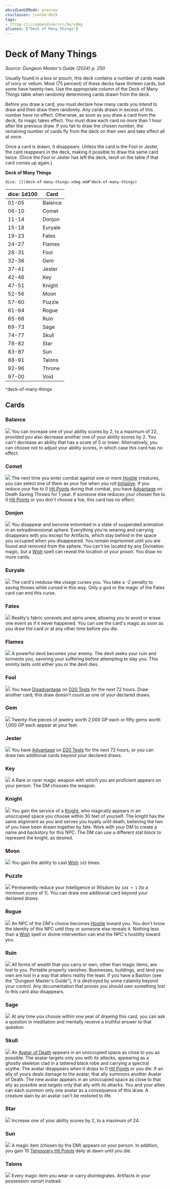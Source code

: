 ```yaml
---
obsidianUIMode: preview
cssclasses: json5e-deck
tags:
- ttrpg-cli/compendium/src/5e/xdmg
aliases: ["Deck of Many Things"]
---
```

# Deck of Many Things
*Source: Dungeon Master's Guide (2024) p. 250*  

Usually found in a box or pouch, this deck contains a number of cards made of ivory or vellum. Most (75 percent) of these decks have thirteen cards, but some have twenty-two. Use the appropriate column of the Deck of Many Things table when randomly determining cards drawn from the deck.

Before you draw a card, you must declare how many cards you intend to draw and then draw them randomly. Any cards drawn in excess of this number have no effect. Otherwise, as soon as you draw a card from the deck, its magic takes effect. You must draw each card no more than 1 hour after the previous draw. If you fail to draw the chosen number, the remaining number of cards fly from the deck on their own and take effect all at once.

Once a card is drawn, it disappears. Unless the card is the Fool or Jester, the card reappears in the deck, making it possible to draw the same card twice. (Once the Fool or Jester has left the deck, reroll on the table if that card comes up again.)

**Deck of Many Things**

`dice: [](deck-of-many-things-xdmg.md#^deck-of-many-things)`

| dice: 1d100 | Card |
|-------------|------|
| 01-05 | Balance |
| 06-10 | Comet |
| 11-14 | Donjon |
| 15-18 | Euryale |
| 19-23 | Fates |
| 24-27 | Flames |
| 28-31 | Fool |
| 32-36 | Gem |
| 37-41 | Jester |
| 42-46 | Key |
| 47-51 | Knight |
| 52-56 | Moon |
| 57-60 | Puzzle |
| 61-64 | Rogue |
| 65-68 | Ruin |
| 69-73 | Sage |
| 74-77 | Skull |
| 78-82 | Star |
| 83-87 | Sun |
| 88-91 | Talons |
| 92-96 | Throne |
| 97-00 | Void |
^deck-of-many-things

## Cards

### Balance
![](2-Mechanics/CLI/decks/img/deck-of-many-things-03-balance.webp#card)
You can increase one of your ability scores by 2, to a maximum of 22, provided you also decrease another one of your ability scores by 2. You can't decrease an ability that has a score of 5 or lower. Alternatively, you can choose not to adjust your ability scores, in which case this card has no effect.

### Comet
![](2-Mechanics/CLI/decks/img/deck-of-many-things-12-comet.webp#card)
The next time you enter combat against one or more [Hostile](2-Mechanics/CLI/rules/variant-rules/hostile-attitude-xphb.md) creatures, you can select one of them as your foe when you roll [Initiative](2-Mechanics/CLI/rules/variant-rules/initiative-xphb.md). If you reduce your foe to 0 [Hit Points](2-Mechanics/CLI/rules/variant-rules/hit-points-xphb.md) during that combat, you have [Advantage](2-Mechanics/CLI/rules/variant-rules/advantage-xphb.md) on Death Saving Throws for 1 year. If someone else reduces your chosen foe to 0 [Hit Points](2-Mechanics/CLI/rules/variant-rules/hit-points-xphb.md) or you don't choose a foe, this card has no effect.

### Donjon
![](2-Mechanics/CLI/decks/img/deck-of-many-things-17-donjon.webp#card)
You disappear and become entombed in a state of suspended animation in an extradimensional sphere. Everything you're wearing and carrying disappears with you except for Artifacts, which stay behind in the space you occupied when you disappeared. You remain imprisoned until you are found and removed from the sphere. You can't be located by any Divination magic, but a [Wish](2-Mechanics/CLI/spells/wish-xphb.md) spell can reveal the location of your prison. You draw no more cards.

### Euryale
![](2-Mechanics/CLI/decks/img/deck-of-many-things-22-euryale.webp#card)
The card's medusa-like visage curses you. You take a -2 penalty to saving throws while cursed in this way. Only a god or the magic of the Fates card can end this curse.

### Fates
![](2-Mechanics/CLI/decks/img/deck-of-many-things-08-fates.webp#card)
Reality's fabric unravels and spins anew, allowing you to avoid or erase one event as if it never happened. You can use the card's magic as soon as you draw the card or at any other time before you die.

### Flames
![](2-Mechanics/CLI/decks/img/deck-of-many-things-20-flames.webp#card)
A powerful devil becomes your enemy. The devil seeks your ruin and torments you, savoring your suffering before attempting to slay you. This enmity lasts until either you or the devil dies.

### Fool
![](2-Mechanics/CLI/decks/img/deck-of-many-things-01-fool.webp#card)
You have [Disadvantage](2-Mechanics/CLI/rules/variant-rules/disadvantage-xphb.md) on [D20 Tests](2-Mechanics/CLI/rules/variant-rules/d20-test-xphb.md) for the next 72 hours. Draw another card; this draw doesn't count as one of your declared draws.

### Gem
![](2-Mechanics/CLI/decks/img/deck-of-many-things-05-gem.webp#card)
Twenty-five pieces of jewelry worth 2,000 GP each or fifty gems worth 1,000 GP each appear at your feet.

### Jester
![](2-Mechanics/CLI/decks/img/deck-of-many-things-14-jester.webp#card)
You have [Advantage](2-Mechanics/CLI/rules/variant-rules/advantage-xphb.md) on [D20 Tests](2-Mechanics/CLI/rules/variant-rules/d20-test-xphb.md) for the next 72 hours, or you can draw two additional cards beyond your declared draws.

### Key
![](2-Mechanics/CLI/decks/img/deck-of-many-things-02-key.webp#card)
A Rare or rarer magic weapon with which you are proficient appears on your person. The DM chooses the weapon.

### Knight
![](2-Mechanics/CLI/decks/img/deck-of-many-things-09-knight.webp#card)
You gain the service of a [Knight](2-Mechanics/CLI/bestiary/humanoid/knight-xmm.md), who magically appears in an unoccupied space you choose within 30 feet of yourself. The knight has the same alignment as you and serves you loyally until death, believing the two of you have been drawn together by fate. Work with your DM to create a name and backstory for this NPC. The DM can use a different stat block to represent the knight, as desired.

### Moon
![](2-Mechanics/CLI/decks/img/deck-of-many-things-11-moon.webp#card)
You gain the ability to cast [Wish](2-Mechanics/CLI/spells/wish-xphb.md) `1d3` times.

### Puzzle
![](2-Mechanics/CLI/decks/img/deck-of-many-things-04-puzzle.webp#card)
Permanently reduce your Intelligence or Wisdom by `1d4 + 1` (to a minimum score of 1). You can draw one additional card beyond your declared draws.

### Rogue
![](2-Mechanics/CLI/decks/img/deck-of-many-things-06-rogue.webp#card)
An NPC of the DM's choice becomes [Hostile](2-Mechanics/CLI/rules/variant-rules/hostile-attitude-xphb.md) toward you. You don't know the identity of this NPC until they or someone else reveals it. Nothing less than a [Wish](2-Mechanics/CLI/spells/wish-xphb.md) spell or divine intervention can end the NPC's hostility toward you.

### Ruin
![](2-Mechanics/CLI/decks/img/deck-of-many-things-16-ruin.webp#card)
All forms of wealth that you carry or own, other than magic items, are lost to you. Portable property vanishes. Businesses, buildings, and land you own are lost in a way that alters reality the least. If you have a Bastion (see the "Dungeon Master's Guide"), it is destroyed by some calamity beyond your control. Any documentation that proves you should own something lost to this card also disappears.

### Sage
![](2-Mechanics/CLI/decks/img/deck-of-many-things-07-sage.webp#card)
At any time you choose within one year of drawing this card, you can ask a question in meditation and mentally receive a truthful answer to that question.

### Skull
![](2-Mechanics/CLI/decks/img/deck-of-many-things-19-skull.webp#card)
An [Avatar of Death](2-Mechanics/CLI/bestiary/undead/avatar-of-death-xdmg.md) appears in an unoccupied space as close to you as possible. The avatar targets only you with its attacks, appearing as a ghostly skeleton clad in a tattered black robe and carrying a spectral scythe. The avatar disappears when it drops to 0 [Hit Points](2-Mechanics/CLI/rules/variant-rules/hit-points-xphb.md) or you die. If an ally of yours deals damage to the avatar, that ally summons another Avatar of Death. The new avatar appears in an unoccupied space as close to that ally as possible and targets only that ally with its attacks. You and your allies can each summon only one avatar as a consequence of this draw. A creature slain by an avatar can't be restored to life.

### Star
![](2-Mechanics/CLI/decks/img/deck-of-many-things-13-star.webp#card)
Increase one of your ability scores by 2, to a maximum of 24.

### Sun
![](2-Mechanics/CLI/decks/img/deck-of-many-things-10-sun.webp#card)
A magic item (chosen by the DM) appears on your person. In addition, you gain 10 [Temporary Hit Points](2-Mechanics/CLI/rules/variant-rules/temporary-hit-points-xphb.md) daily at dawn until you die.

### Talons
![](2-Mechanics/CLI/decks/img/deck-of-many-things-21-talons.webp#card)
Every magic item you wear or carry disintegrates. Artifacts in your possession vanish instead.
